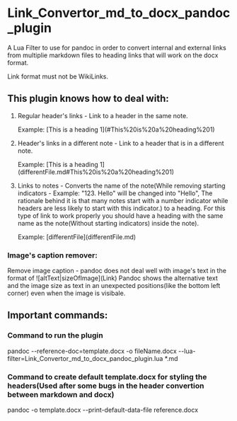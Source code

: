 # Link_Convertor_md_to_docx_pandoc_plugin
A Lua Filter to use for pandoc in order to convert internal and external links from multiplie markdown files to heading links that will work on the docx format.

Link format must not be WikiLinks.

## This plugin knows how to deal with:
1. Regular header's links - Link to a header in the same note.

   Example: \[This is a heading 1](#This%20is%20a%20heading%201)
2. Header's links in a different note - Link to a header that is in a different note.

   Example: \[This is a heading 1](differentFile.md#This%20is%20a%20heading%201)
3. Links to notes - Converts the name of the note(While removing starting indicators - Example: "123. Hello" will be changed into "Hello", The rationale behind it is that many notes start with a number indicator while headers are less likely to start with this indicator.) to a heading. For this type of link to work properly you should have a heading with the same name as the note(Without starting indicators) inside the note).

   Example: \[differentFile](differentFile.md)

### Image's caption remover:
  Remove image caption - pandoc does not deal well with image's text in the format of \![altText|sizeOfImage]\(Link)
  Pandoc shows the alternative text and the image size as text in an unexpected positions(like the bottom left corner)
  even when the image is visibale.

## Important commands:

### Command to run the plugin
pandoc --reference-doc=template.docx -o fileName.docx --lua-filter=Link_Convertor_md_to_docx_pandoc_plugin.lua *.md

### Command to create default template.docx for styling the headers(Used after some bugs in the header convertion between markdown and docx)
pandoc -o template.docx --print-default-data-file reference.docx
